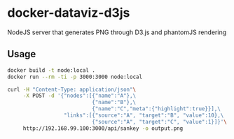 # docker-dataviz-d3js
NodeJS server that generates PNG through D3.js and phantomJS rendering

## Usage

```bash
docker build -t node:local .
docker run --rm -ti -p 3000:3000 node:local

curl -H "Content-Type: application/json"\
     -X POST -d '{"nodes":[{"name":"A"},\
                           {"name":"B"},\
                           {"name":"C","meta":{"highlight":true}}],\
                  "links":[{"source":"A", "target":"B", "value":10},\
                           {"source":"A", "target":"C", "value":1}]}'\
     http://192.168.99.100:3000/api/sankey -o output.png
```
